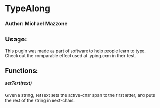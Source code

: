 # TypeAlong  
  
### Author: Michael Mazzone  
  
## Usage:  
This plugin was made as part of software to help people learn to type. Check out the comparable effect used at typing.com in their test.  
## Functions:  
##### setText(text)  
Given a string, setText sets the active-char span to the first letter, and puts the rest of the string in next-chars.  
